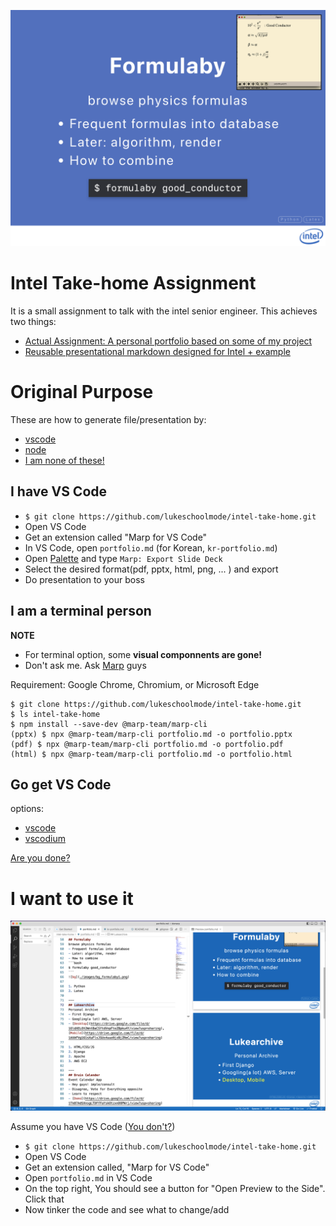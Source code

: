 ![image](./images/intro.png)
# Intel Take-home Assignment
It is a small assignment to talk with the intel senior engineer. This achieves two things:
- [Actual Assignment: A personal portfolio based on some of my project](#original-purpose)
- [Reusable presentational markdown designed for Intel + example](#i-want-to-use-it)

# Original Purpose
These are how to generate file/presentation by:
- [vscode](#i-have-vs-code)
- [node](#i-am-a-terminal-person)
- [I am none of these!](#go-get-vs-code)

## I have VS Code
- `$ git clone https://github.com/lukeschoolmode/intel-take-home.git`
- Open VS Code
- Get an extension called "Marp for VS Code"
- In VS Code, open `portfolio.md` (for Korean, `kr-portfolio.md`)
- Open [Palette](https://docs.github.com/en/codespaces/codespaces-reference/using-the-vs-code-command-palette-in-codespaces) and type   `Marp: Export Slide Deck`
- Select the desired format(pdf, pptx, html, png, ... ) and export
- Do presentation to your boss

## I am a terminal person
**NOTE**
- For terminal option, some **visual componnents are gone!**
- Don't ask me. Ask [Marp](https://github.com/marp-team/marp-cli) guys

Requirement: Google Chrome, Chromium, or Microsoft Edge
```
$ git clone https://github.com/lukeschoolmode/intel-take-home.git
$ ls intel-take-home
$ npm install --save-dev @marp-team/marp-cli
(pptx) $ npx @marp-team/marp-cli portfolio.md -o portfolio.pptx
(pdf) $ npx @marp-team/marp-cli portfolio.md -o portfolio.pdf
(html) $ npx @marp-team/marp-cli portfolio.md -o portfolio.html
```

## Go get VS Code

options:
- [vscode](https://code.visualstudio.com)
- [vscodium](https://github.com/VSCodium/vscodium)

[Are you done?](#i-have-vs-code)

# I want to use it
![image](./images/use-in-vscode.png)

Assume you have VS Code ([You don't?](#go-get-vs-code))
- `$ git clone https://github.com/lukeschoolmode/intel-take-home.git`
- Open VS Code
- Get an extension called, "Marp for VS Code"
- Open `portfolio.md` in VS Code
- On the top right, You should see a button for "Open Preview to the Side". Click that
- Now tinker the code and see what to change/add
